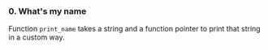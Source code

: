 ### 0. What's my name
Function `print_name` takes a string and a function pointer to print that string in a custom way.
